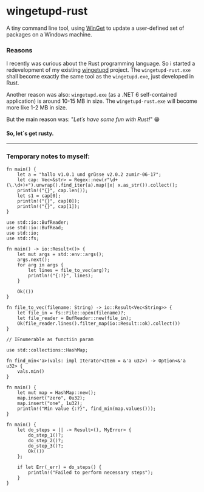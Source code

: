 # wingetupd-rust
A tiny command line tool, using [WinGet](https://docs.microsoft.com/en-us/windows/package-manager/winget) to update a user-defined set of packages on a Windows machine.

### Reasons
I recently was curious about the Rust programming language. So i started a redevelopment of my existing [wingetupd](https://github.com/MBODM/wingetupd) project. The `wingetupd-rust.exe` shall become exactly the same tool as the `wingetupd.exe`, just developed in Rust.

Another reason was also: `wingetupd.exe` (as a .NET 6 self-contained application) is around 10-15 MB in size. The `wingetupd-rust.exe` will become more like 1-2 MB in size.

But the main reason was: "_Let´s have some fun with Rust!_" 😁

#### So, let´s get rusty.

----------

### Temporary notes to myself:

```
fn main() {
    let a = "hallo v1.0.1 und grüsse v2.0.2 zumir-06-17";
    let cap: Vec<&str> = Regex::new(r"\d+(\.\d+)+").unwrap().find_iter(a).map(|x| x.as_str()).collect();
    println!("{}", cap.len());
    let s1 = cap[0];
    println!("{}", cap[0]);
    println!("{}", cap[1]);
}

use std::io::BufReader; 
use std::io::BufRead; 
use std::io; 
use std::fs; 
 
fn main() -> io::Result<()> { 
    let mut args = std::env::args(); 
    args.next(); 
    for arg in args { 
        let lines = file_to_vec(arg)?; 
        println!("{:?}", lines); 
    } 
 
    Ok(()) 
} 
 
fn file_to_vec(filename: String) -> io::Result<Vec<String>> { 
    let file_in = fs::File::open(filename)?; 
    let file_reader = BufReader::new(file_in); 
    Ok(file_reader.lines().filter_map(io::Result::ok).collect()) 
}

// IEnumerable as functiin param

use std::collections::HashMap;

fn find_min<'a>(vals: impl Iterator<Item = &'a u32>) -> Option<&'a u32> {
    vals.min()
}

fn main() {
    let mut map = HashMap::new();
    map.insert("zero", 0u32);
    map.insert("one", 1u32);
    println!("Min value {:?}", find_min(map.values()));
}

fn main() {
    let do_steps = || -> Result<(), MyError> {
        do_step_1()?;
        do_step_2()?;
        do_step_3()?;
        Ok(())
    };

    if let Err(_err) = do_steps() {
        println!("Failed to perform necessary steps");
    }
}
```

